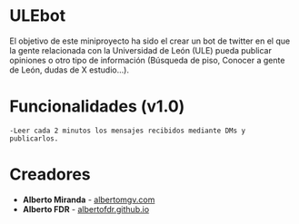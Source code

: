 # ULEbot
El objetivo de este miniproyecto ha sido el crear un bot de twitter en el que la gente relacionada con la Universidad de León (ULE) pueda publicar opiniones o otro tipo de información (Búsqueda de piso, Conocer a gente de León, dudas de X estudio...). 

# Funcionalidades (v1.0)
    -Leer cada 2 minutos los mensajes recibidos mediante DMs y publicarlos. 

# Creadores
* **Alberto Miranda**	-	[albertomgv.com](http://albertomgv.com)
* **Alberto FDR**		-	[albertofdr.github.io](https://albertofdr.github.io)
